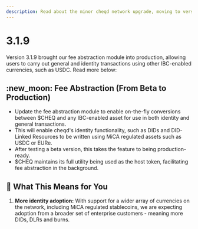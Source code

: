 ```yaml
---
description: Read about the minor cheqd network upgrade, moving to version 3.1.9
---
```


# 3.1.9

Version 3.1.9 brought our fee abstraction module into production, allowing users to carry out general and identity transactions using other IBC-enabled currencies, such as USDC. Read more below:

## :new\_moon: **Fee Abstraction (From Beta to Production)**

* Update the fee abstraction module to enable on-the-fly conversions between $CHEQ and any IBC-enabled asset for use in both identity and general transactions.
* This will enable cheqd's identity functionality, such as DIDs and DID-Linked Resources to be written using MiCA regulated assets such as USDC or EURe.
* After testing a beta version, this takes the feature to being production-ready.
* $CHEQ maintains its full utility being used as the host token, facilitating fee abstraction in the background.

## 🌟 **What This Means for You**

1. **More identity adoption:** With support for a wider array of currencies on the network, including MiCA regulated stablecoins, we are expecting adoption from a broader set of enterprise customers - meaning more DIDs, DLRs and burns.
